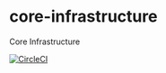 # core-infrastructure
Core Infrastructure


[![CircleCI](https://circleci.com/gh/mit945/core-infrastructure.svg?style=shield)](https://circleci.com/gh/mit945/core-infrastructure)
